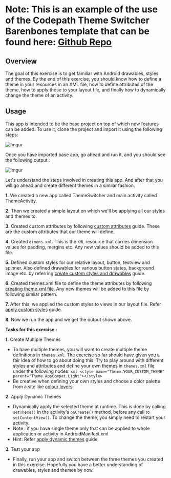 # Note: This is an example of the use of the Codepath Theme Switcher Barenbones template that can be found here: [Github Repo](https://github.com/codepath/android-theme-switcher)
## Overview

The goal of this exercise is to get familiar with Android drawables, styles and themes. By the end of this exercise, you should know how to define a theme in your resources in an XML file, how to define attributes of the theme, how to apply those to your layout file, and finally how to dynamically change the theme of an activity. 

## Usage
This app is intended to be the base project on top of which new features can be added. To use it, clone the project and import it using the following steps:

![Imgur](http://i.imgur.com/x5iXb8Y.gif)

Once you have imported base app, go ahead and run it, and you should see the following output : 
  
![Imgur](http://i.imgur.com/K1MANspm.png)

Let's understand the steps involved in creating this app. And after that you will go ahead and create different themes in a similar fashion.

**1.** We created a new app called ThemeSwitcher and main activity called ThemeActivity.

**2.** Then we created a simple layout on which we'll be applying all our styles and themes to.

**3.** Created custom attributes by following [custom attributes](http://guides.codepath.com/android/Developing-Custom-Themes#3-custom-attributes) guide. These are the custom attributes that our theme will define.

**4.** Created `dimens.xml`. This is the `XML` resource that carries dimension values for padding, mergins etc. Any new values should be added to this file.

**5.** Defined custom styles for our relative layout, button, textview and spinner. Also defined drawables for various button states, background image etc. by referring [create custom styles and drawables](http://guides.codepath.com/android/Developing-Custom-Themes#5-custom-styles-and-drawables) guide.

**6.** Created themes.xml file to define the theme attributes by following [creating theme.xml file](http://guides.codepath.com/android/Developing-Custom-Themes#6-create-themesxml-file). Any new themes will be added to this file by following similar pattern.

**7.** After this, we applied the custom styles to views in our layout file. Refer [apply custom styles](http://guides.codepath.com/android/Developing-Custom-Themes#7-apply-custom-styles) guide.

**8.** Now we run the app and we get the output shown above.

**Tasks for this exercise :**

**1.** Create Multiple Themes
   - To have multiple themes, you will want to create multiple theme definitions in `themes.xml`. The exercise so far should have given you a fair idea of how to go about doing this. Try to play around with different styles and attributes and define your own themes in `themes.xml` file under the following nodes:
    ```xml
    <style name="Theme.YOUR_CUSTOM_THEME" parent="Theme.AppCompat.Light"></style>
    ```
  - Be creative when defining your own styles and choose a color palette from a site like [colour lovers](http://www.colourlovers.com/palettes/most-loved/past-month/meta?page=1).


**2.** Apply Dynamic Themes
 * Dynamically apply the selected theme at runtime. This is done by calling `setTheme()` in the activity's `onCreate()` method, before any call to `setContentView()`. To change the theme, you simply need to restart your activity.
 * Note : if you have single theme only that can be applied to whole application or activity in AndroidManifest.xml
 * Hint: Refer [apply dynamic themes](http://guides.codepath.com/android/Developing-Custom-Themes#8-apply-dynamic-themes) guide.

**3.** Test your app
 * Finally, run your app and switch between the three themes you created in this exercise. Hopefully you have a better understanding of drawables, styles and themes by now.
